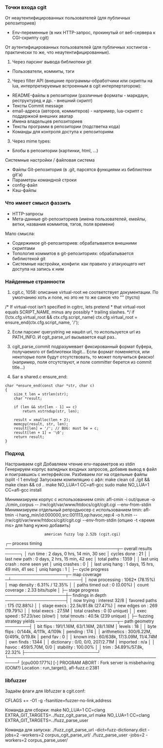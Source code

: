 ### Точки входа cgit

От неаутентифицированных пользователей (для публичных репозиториев)
- Env-переменные (в них HTTP-запрос, прокинутый от веб-сервера к CGI-скрипту cgit)

От аутентифицированных пользователей (для публичных хостингов - практически то же, что неаутентифицированные).
1. Через парсинг вывода библиотеки git
- Пользователи, коммиты, тэги

2. Через filter API (внешние программы-обработчики или скрипты на lua, интерпретируемые встроенным в cgit интерпертатором):
- README-файлы в репозитории (различные форматы - маркдаун, реструктуред и др. -  внешний скрипт)
- Тексты Commit message
- email-адреса (авторов, коммитеров) - например, lua-скрипт с поддержкой внешних аватар
- Имена владельцев репозиториев
- Тексты программ в репозитории (подстветка кода)
- Команды для контроля доступа к репозиториям

3. Через mime types:
- Блобы в репозитории (картинки, html, ...)

Системные настройки / файловая система
- Файлы Git-репозитория (в .git, парсятся функциями из библиотеки git'а)
- Параметры командной строки
- config-файл
- Кэш-файлы

### Что имеет смысл фаззить

- HTTP-запросы
- Мета-данные git-репозиториев (имена пользователей, емейлы, ветки, названия коммитов, тэгов, поля времени)

Мало смысла:
- Содержимое git-репозиториев: обрабатывается внешними скриптами
- Топология коммитов в git-репозиториях: обрабатывается библиотекой git
- Системные настройки, конфиги: как правило у атакующего нет доступа на запись к ним


### Найденные странности

1. cgit.c, 1058: описание virtual-root не соответствует документации. По умолчанию хоть и none, но это не то же самое что "" (пусто)

/* If virtual-root isn't specified in cgitrc, lets pretend
	 * that virtual-root equals SCRIPT_NAME, minus any possibly
	 * trailing slashes.
	 */
	if (!ctx.cfg.virtual_root && ctx.cfg.script_name)
		ctx.cfg.virtual_root = ensure_end(ctx.cfg.script_name, '/');

2. Если парсинг querystring не нашёл url, то используется url из PATH_INFO. И cgit_parse_url вызывается ещё раз..

3. cgit_parse_commit подразумевает фиксированный формат буфера, получаемого от библиотеки libgit... Если формат поменяется, или некоторые поля будут отсутствовать, то может получиться фиаско! (например, поля отсутствуют, и поле committer берется из commit title...)

4. Баг в shared.c ensure_end:
```
char *ensure_end(const char *str, char c)
{
	size_t len = strlen(str);
	char *result;

	if (len && str[len - 1] == c)
		return xstrndup(str, len);

	result = xmalloc(len + 2);
	memcpy(result, str, len);
	result[len] = '/'; // BUG: must be = c;
	result[len + 1] = '\0';
	return result;
}
```

### Подход

Настраиваем cgit
Добавляем чтение env-параметров из stdin
Генерируем корпус валидных входных запросов, добавив вывод в файл и поигравшись с интерфейсом.
Разбиваем лог на отдельные файлы (split -l 1 envlog)
Запускаем компиляцию с афл:
make clean
cd ./git && make clean && cd ..
make NO_LUA=1 CC=afl-gcc
sudo make NO_LUA=1 CC=afl-gcc install

Минимизируем корпус с использованием cmin:
afl-cmin -i out/queue -o ./cmin_corpus -- /rw/cgit/var/www/htdocs/cgit/cgit.cgi --env-from-stdin
Минимизируем отдельный репродьюсер с использованием tmin:
afl-tmin -i hang_min/id\:000000\,src\:001113\,op\:havoc\,rep\:4 -o h.min -- /rw/cgit/var/www/htdocs/cgit/cgit.cgi --env-from-stdin
(опцию -t <время ms> для hang нужно добавить)


                      american fuzzy lop 2.52b (cgit.cgi)

┌─ process timing ─────────────────────────────────────┬─ overall results ─────┐
│        run time : 2 days, 0 hrs, 14 min, 30 sec      │  cycles done : 21     │
│   last new path : 0 days, 2 hrs, 15 min, 42 sec      │  total paths : 1359   │
│ last uniq crash : none seen yet                      │ uniq crashes : 0      │
│  last uniq hang : 1 days, 15 hrs, 49 min, 41 sec     │   uniq hangs : 1      │
├─ cycle progress ────────────────────┬─ map coverage ─┴───────────────────────┤
│  now processing : 1062* (78.15%)    │    map density : 6.31% / 12.35%        │
│ paths timed out : 0 (0.00%)         │ count coverage : 2.33 bits/tuple       │
├─ stage progress ────────────────────┼─ findings in depth ────────────────────┤
│  now trying : interest 32/8         │ favored paths : 175 (12.88%)           │
│ stage execs : 22.5k/81.8k (27.47%)  │  new edges on : 269 (19.79%)           │
│ total execs : 27.5M                 │ total crashes : 0 (0 unique)           │
│  exec speed : 57.23/sec (slow!)     │  total tmouts : 40.5k (239 unique)     │
├─ fuzzing strategy yields ───────────┴───────────────┬─ path geometry ────────┤
│   bit flips : 191/1.16M, 63/1.16M, 28/1.16M         │    levels : 18         │
│  byte flips : 0/144k, 4/111k, 4/109k                │   pending : 174        │
│ arithmetics : 300/6.22M, 0/491k, 0/19.8k            │  pend fav : 0          │
│  known ints : 60/638k, 17/3.09M, 11/4.74M           │ own finds : 1344       │
│  dictionary : 0/0, 0/0, 207/2.71M                   │  imported : n/a        │
│       havoc : 459/5.70M, 0/0                        │ stability : 100.00%    │
│        trim : 34.89%/57.8k, 22.32%                  ├────────────────────────┘
└─────────────────────────────────────────────────────┘          [cpu000:177%]
[-] PROGRAM ABORT : Fork server is misbehaving (OOM?)
         Location : run_target(), afl-fuzz.c:2381


### libfuzzer

Задаём флаги для libfuzzer в cgit.conf:

CFLAGS += -O1 -g -fsanitize=fuzzer-no-link,address

Команда для сборки:
make NO_LUA=1 CC=clang EXTRA_GIT_TARGETS=../fuzz_cgit_parse_url
make NO_LUA=1 CC=clang EXTRA_GIT_TARGETS=../fuzz_parse_user

Команда для запуска:
./fuzz_cgit_parse_url -dict=fuzz-dictionary.dict -jobs=2 -workers=2 corpus_cgit_parse_url/
./fuzz_parse_user -jobs=2 -workers=2 corpus_parse_user/
